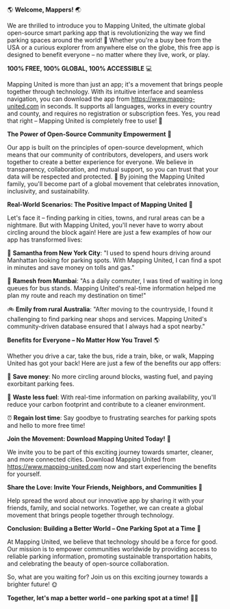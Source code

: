🌎 **Welcome, Mappers!** 🌏

We are thrilled to introduce you to Mapping United, the ultimate global open-source smart parking app that is revolutionizing the way we find parking spaces around the world! 🚗 Whether you're a busy bee from the USA or a curious explorer from anywhere else on the globe, this free app is designed to benefit everyone – no matter where they live, work, or play.

**100% FREE, 100% GLOBAL, 100% ACCESSIBLE** 💻

Mapping United is more than just an app; it's a movement that brings people together through technology. With its intuitive interface and seamless navigation, you can download the app from https://www.mapping-united.com in seconds. It supports all languages, works in every country and county, and requires no registration or subscription fees. Yes, you read that right – Mapping United is completely free to use! 🎁

**The Power of Open-Source Community Empowerment** 💪

Our app is built on the principles of open-source development, which means that our community of contributors, developers, and users work together to create a better experience for everyone. We believe in transparency, collaboration, and mutual support, so you can trust that your data will be respected and protected. 🤝 By joining the Mapping United family, you'll become part of a global movement that celebrates innovation, inclusivity, and sustainability.

**Real-World Scenarios: The Positive Impact of Mapping United** 🌆

Let's face it – finding parking in cities, towns, and rural areas can be a nightmare. But with Mapping United, you'll never have to worry about circling around the block again! Here are just a few examples of how our app has transformed lives:

🚗 **Samantha from New York City**: "I used to spend hours driving around Manhattan looking for parking spots. With Mapping United, I can find a spot in minutes and save money on tolls and gas."

🚌 **Ramesh from Mumbai**: "As a daily commuter, I was tired of waiting in long queues for bus stands. Mapping United's real-time information helped me plan my route and reach my destination on time!"

🚲 **Emily from rural Australia**: "After moving to the countryside, I found it challenging to find parking near shops and services. Mapping United's community-driven database ensured that I always had a spot nearby."

**Benefits for Everyone – No Matter How You Travel** 🌎

Whether you drive a car, take the bus, ride a train, bike, or walk, Mapping United has got your back! Here are just a few of the benefits our app offers:

💸 **Save money**: No more circling around blocks, wasting fuel, and paying exorbitant parking fees.

🚮 **Waste less fuel**: With real-time information on parking availability, you'll reduce your carbon footprint and contribute to a cleaner environment.

⏰ **Regain lost time**: Say goodbye to frustrating searches for parking spots and hello to more free time!

**Join the Movement: Download Mapping United Today!** 📲

We invite you to be part of this exciting journey towards smarter, cleaner, and more connected cities. Download Mapping United from https://www.mapping-united.com now and start experiencing the benefits for yourself.

**Share the Love: Invite Your Friends, Neighbors, and Communities** 🤝

Help spread the word about our innovative app by sharing it with your friends, family, and social networks. Together, we can create a global movement that brings people together through technology.

**Conclusion: Building a Better World – One Parking Spot at a Time** 🌟

At Mapping United, we believe that technology should be a force for good. Our mission is to empower communities worldwide by providing access to reliable parking information, promoting sustainable transportation habits, and celebrating the beauty of open-source collaboration.

So, what are you waiting for? Join us on this exciting journey towards a brighter future! 🌞

**Together, let's map a better world – one parking spot at a time!** 🚗💖